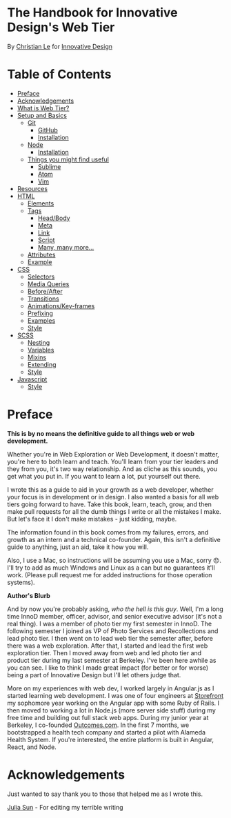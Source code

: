 # The Handbook for Innovative Design's Web Tier
By [Christian Le](https://github.com/cle1994) for
[Innovative Design](http://innovativedesign.club/)

# Table of Contents

* [Preface](#preface)
* [Acknowledgements](#acknowledgements)
* [What is Web Tier?](0-what_is_web_tier.md)
* [Setup and Basics](1-setup_and_basics.md)
    * [Git](1-setup_and_basics.md#git)
      * [GitHub](1-setup_and_basics.md#github)
      * [Installation](1-setup_and_basics.md#git-installation)
    * [Node](1-setup_and_basics.md#node)
      * [Installation](1-setup_and_basics.md#node-installation)
    * [Things you might find useful](1-setup_and_basics.md#helpful-things)
      * [Sublime](1-setup_and_basics.md#helpful-sublime)
      * [Atom](1-setup_and_basics.md#helpful-atom)
      * [Vim](1-setup_and_basics.md#helpful-vim)
* [Resources](2-resources.md)
* [HTML](3-html.md)
  * [Elements](3-html.md#elements)
  * [Tags](3-html.md#tags)
    * [Head/Body](3-html.md#tags-head)
    * [Meta](3-html.md#tags-meta)
    * [Link](3-html.md#tags-link)
    * [Script](3-html.md#tags-script)
    * [Many, many more...](3-html.md#tags-rest)
  * [Attributes](3-html.md#attributes)
  * [Example](3-html.md#example)
* [CSS](4-css.md)
  * [Selectors](4-css.md#selectors)
  * [Media Queries](4-css.md#media-queries)
  * [Before/After](4-css.md#before)
  * [Transitions](4-css.md#transitions)
  * [Animations/Key-frames](4-css.md#animations)
  * [Prefixing](4-css.md#prefixing)
  * [Examples](4-css.md#examples)
  * [Style](4-css.md#style)
* [SCSS](5-scss.md)
  * [Nesting](5-scss.md#nesting)
  * [Variables](5-scss.md#variables)
  * [Mixins](5-scss.md#mixins)
  * [Extending](5-scss.md#extending)
  * [Style](5-scss.md#style)
* [Javascript](6-javascript.md)
  * [Style](6-javascript.md#style)

<a name="preface"></a>
# Preface
**This is by no means the definitive guide to all things web or web
development.**

Whether you're in Web Exploration or Web Development, it doesn't matter, you're
here to both learn and teach. You'll learn from your tier leaders and they from
you, it's two way relationship. And as cliche as this sounds, you get what you
put in. If you want to learn a lot, put yourself out there.


I wrote this as a guide to aid in your growth as a web developer, whether your
focus is in development or in design. I also wanted a basis for all web tiers
going forward to have. Take this book, learn, teach, grow, and then make pull
requests for all the dumb things I write or all the mistakes I make. But let's
face it I don't make mistakes - just kidding, maybe.

The information found in this book comes from my failures, errors, and growth as
an intern and a technical co-founder. Again, this isn't a definitive guide to
anything, just an aid, take it how you will.

Also, I use a Mac, so instructions will be assuming you use a Mac, sorry
:disappointed:. I'll try to add as much Windows and Linux as a can but no
guarantees it'll work. (Please pull request me for added instructions for those
operation systems).

**Author's Blurb**

And by now you're probably asking, *who the hell is this guy*. Well, I'm a long
time InnoD member, officer, advisor, and senior executive advisor (it's not a
real thing). I was a member of photo tier my first semester in InnoD. The
following semester I joined as VP of Photo Services and Recollections and lead
photo tier. I then went on to lead web tier the semester after, before there was
a web exploration. After that, I started and lead the first web exploration
tier. Then I moved away from web and led photo tier and product tier during
my last semester at Berkeley. I've been here awhile as you can see. I like to
think I made great impact (for better or for worse) being a part of Innovative
Design but I'll let others judge that.

More on my experiences with web dev, I worked largely in Angular.js
as I started learning web development. I was one of four engineers at
[Storefront](http://thestorefront.com) my sophomore year working on the
Angular app with some Ruby of Rails. I then moved to working a lot in Node.js
(more server side stuff) during my free time and building out full stack web
apps. During my junior year at Berkeley, I co-founded
[Outcomes.com](https://outcomes.com). In the first 7 months, we bootstrapped a
health tech company and started a pilot with Alameda Health System. If you're
interested, the entire platform is built in Angular, React, and Node.

<a name="acknowledgements"></a>
# Acknowledgements
Just wanted to say thank you to those that helped me as I wrote this.

[Julia Sun](https://github.com/jubearsun) - For editing my terrible writing
